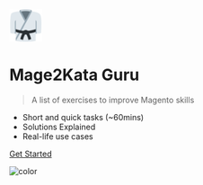 <img src="_media/logo.png" alt="Mage2 Code Kata" width="58px" height="58px" />

# Mage2Kata Guru

> A list of exercises to improve Magento skills

- Short and quick tasks (~60mins)
- Solutions Explained
- Real-life use cases

[Get Started](#mage2-code-katas)

![color](#f2f8f7)